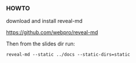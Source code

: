 ### HOWTO

download and install reveal-md

https://github.com/webpro/reveal-md

Then from the slides dir run:

```
reveal-md --static ../docs --static-dirs=static
```